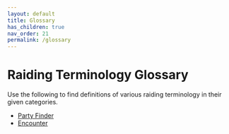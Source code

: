 ```yaml
---
layout: default
title: Glossary
has_children: true
nav_order: 21
permalink: /glossary
---
```


# Raiding Terminology Glossary

Use the following to find definitions of various raiding terminology in their given categories.

- [Party Finder](https://materiaraiding.com/pf)
- [Encounter](https://materiaraiding.com/encounter)
